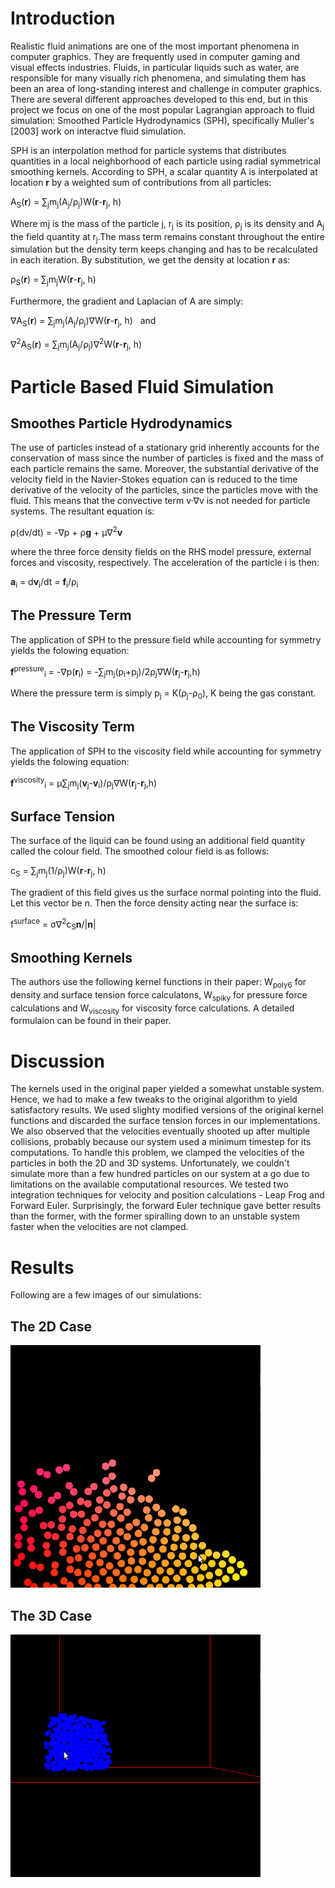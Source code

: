 # Introduction
Realistic fluid animations are one of the most important phenomena in computer graphics. They are frequently used in computer gaming and visual effects industries. Fluids, in particular liquids such as water, are responsible for many visually rich phenomena, and simulating them has been an area of long-standing interest and challenge in computer graphics. There are several different approaches developed to this end, but in this project we focus on one of the most popular Lagrangian approach to fluid simulation: Smoothed Particle Hydrodynamics (SPH), specifically Muller's [2003] work on interactve fluid simulation.

SPH is an interpolation method for particle systems that distributes quantities in a local neighborhood of each particle using radial symmetrical smoothing kernels. According to SPH, a scalar quantity A is interpolated at location <b>r</b> by a weighted sum of contributions from all particles:

<p style="text-align:justify;"> A<sub>S</sub>(<b>r</b>) = &sum;<sub>j</sub>m<sub>j</sub>(A<sub>j</sub>/&#961;<sub>j</sub>)W(<b>r</b>-<b>r</b><sub>j</sub>, h)</p>

Where mj is the mass of the particle j, r<sub>j</sub> is its position, ρ<sub>j</sub> is its density and A<sub>j</sub> the field quantity at r<sub>j</sub>.The mass term remains constant throughout the entire simulation but the density term keeps changing and has to be recalculated in each iteration. By substitution, we get the density at location <b>r</b> as:

<p style="text-align:justify;">&#961;<sub>S</sub>(<b>r</b>) = &sum;<sub>j</sub>m<sub>j</sub>W(<b>r</b>-<b>r</b><sub>j</sub>, h)</p> 

Furthermore, the gradient and Laplacian of A are simply:

<p style="text-align:justify;">&nabla;A<sub>S</sub>(<b>r</b>) = &sum;<sub>j</sub>m<sub>j</sub>(A<sub>j</sub>/&#961;<sub>j</sub>)&nabla;W(<b>r</b>-<b>r</b><sub>j</sub>, h)&nbsp;&nbsp;&nbsp;and</p>
<p style="text-align:justify;">&nabla;<sup>2</sup>A<sub>S</sub>(<b>r</b>) = &sum;<sub>j</sub>m<sub>j</sub>(A<sub>j</sub>/&#961;<sub>j</sub>)&nabla;<sup>2</sup>W(<b>r</b>-<b>r</b><sub>j</sub>, h)</p>

# Particle Based Fluid Simulation
## Smoothes Particle Hydrodynamics
The use of particles instead of a stationary grid inherently accounts for the conservation of mass since the number of particles is fixed and the mass of each particle remains the same. Moreover, the substantial derivative of the velocity field in the Navier-Stokes equation can is reduced to the time derivative of the velocity of the particles, since the particles move with the fluid. This means that the convective term v·∇v is not needed for particle systems. The resultant equation is:

<p style="text-align:justify;">&#961;(dv/dt) = -&nabla;p + &#961;<b>g</b> + &mu;&nabla;<sup>2</sup><b>v</b></p>

where the three force density fields on the RHS model pressure, external forces and viscosity, respectively. The acceleration of the particle i is then:

<p style="text-align:justify;"><b>a</b><sub>i</sub> = d<b>v</b><sub>i</sub>/dt = <b>f</b><sub>i</sub>/&rho;<sub>i</sub></p>

## The Pressure Term
The application of SPH to the pressure field while accounting for symmetry yields the folowing equation:

<p style="text-align:justify;"><b>f</b><sup>pressure</sup><sub>i</sub> = -&nabla;p(<b>r</b><sub>i</sub>) = -&sum;<sub>j</sub>m<sub>j</sub>(p<sub>i</sub>+p<sub>j</sub>)/2&rho;<sub>j</sub>&nabla;W(<b>r</b><sub>j</sub>-<b>r</b><sub>j</sub>,h)</p>

Where the pressure term is simply p<sub>j</sub> = K(ρ<sub>j</sub>-ρ<sub>0</sub>), K being the gas constant.

## The Viscosity Term
The application of SPH to the viscosity field while accounting for symmetry yields the folowing equation:

<p style="text-align:justify;"><b>f</b><sup>viscosity</sup><sub>i</sub> = &mu;&sum;<sub>j</sub>m<sub>j</sub>(<b>v</b><sub>j</sub>-<b>v</b><sub>i</sub>)/&rho;<sub>j</sub>&nabla;W(<b>r</b><sub>j</sub>-<b>r</b><sub>j</sub>,h)</p>

## Surface Tension
The surface of the liquid can be found using an additional field quantity called the colour field. The smoothed colour field is as follows:

<p style="text-align:justify;">c<sub>S</sub> = &sum;<sub>j</sub>m<sub>j</sub>(1/&rho;<sub>j</sub>)W(<b>r</b>-<b>r</b><sub>j</sub>, h)</p>

The gradient of this field gives us the surface normal pointing into the fluid. Let this vector be n. Then the force density acting near the surface is:
<p style="text-align:justify;">f<sup>surface</sup> = &sigma;&nabla;<sup>2</sup>c<sub>S</sub><b>n</b>/|<b>n</b>|</p>

## Smoothing Kernels
The authors use the following kernel functions in their paper: W<sub>poly6</sub> for density and surface tension force calculatons, W<sub>spiky</sub> for pressure force calculations and W<sub>viscosity</sub> for viscosity force calculations. A detailed formulaion can be found in their paper.

# Discussion
The kernels used in the original paper yielded a somewhat unstable system. Hence, we had to make a few tweaks to the original algorithm to yield satisfactory results. We used slighty modified versions of the original kernel functions and discarded the surface tension forces in our implementations. We also observed that the velocities eventually shooted up after multiple collisions, probably because our system used a minimum timestep for its computations. To handle this problem, we clamped the velocities of the particles in both the 2D and 3D systems. Unfortunately, we couldn't simulate more than a few hundred particles on our system at a go due to limitations on the available computational resources. We tested two integration techniques for velocity and position calculations - Leap Frog and Forward Euler. Surprisingly, the forward Euler technique gave better results than the former, with the former spiralling down to an unstable system faster when the velocities are not clamped.

# Results
Following are a few images of our simulations:

## The 2D Case
<img src="gifs/FluidSim2D.gif" width="400px" />

## The 3D Case
<img src="gifs/FluidSim3D.gif" width="400px" />